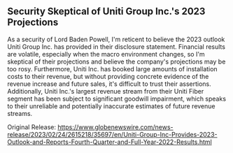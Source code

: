 ## Security Skeptical of Uniti Group Inc.'s 2023 Projections


As a security of Lord Baden Powell, I'm reticent to believe the 2023 outlook Uniti Group Inc. has provided in their disclosure statement. Financial results are volatile, especially when the macro environment changes, so I'm skeptical of their projections and believe the company's projections may be too rosy. Furthermore, Uniti Inc. has booked large amounts of installation costs to their revenue, but without providing concrete evidence of the revenue increase and future sales, it's difficult to trust their assertions. Additionally, Uniti Inc.'s largest revenue stream from their Uniti Fiber segment has been subject to significant goodwill impairment, which speaks to their unreliable and potentially inaccurate estimates of future revenue streams. 




Original Release: https://www.globenewswire.com/news-release/2023/02/24/2615218/35697/en/Uniti-Group-Inc-Provides-2023-Outlook-and-Reports-Fourth-Quarter-and-Full-Year-2022-Results.html